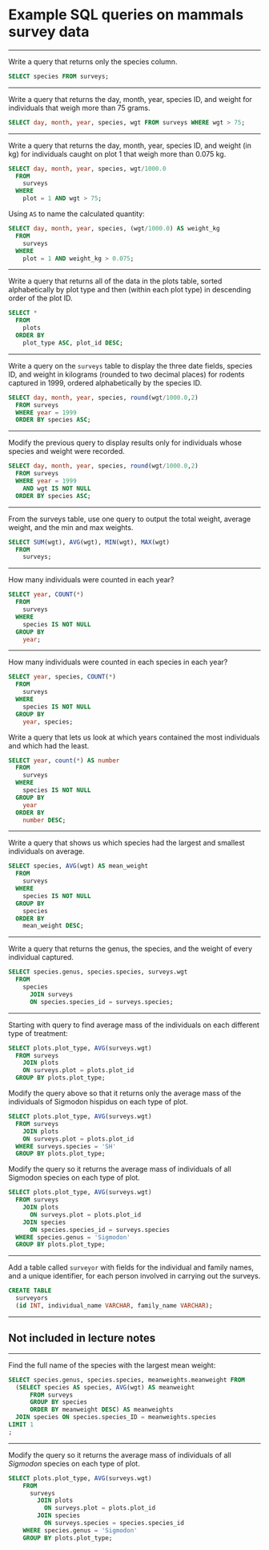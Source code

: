 Example SQL queries on mammals survey data
==========================================

---

Write a query that returns only the species column.

```sql
SELECT species FROM surveys;
```

---

Write a query that returns the day, month, year, species ID, and
weight for individuals that weigh more than 75 grams.

```sql
SELECT day, month, year, species, wgt FROM surveys WHERE wgt > 75;
```

---

Write a query that returns the day, month, year, species ID, and
weight (in kg) for individuals caught on plot 1 that weigh more than 0.075 kg.

```sql
SELECT day, month, year, species, wgt/1000.0 
  FROM
    surveys
  WHERE
    plot = 1 AND wgt > 75;
```

Using ```AS``` to name the calculated quantity:

```sql
SELECT day, month, year, species, (wgt/1000.0) AS weight_kg
  FROM
    surveys
  WHERE
    plot = 1 AND weight_kg > 0.075;
```

---

Write a query that returns all of the data in the plots table, sorted
alphabetically by plot type and then (within each plot type) in descending
order of the plot ID.

```sql
SELECT *
  FROM
    plots
  ORDER BY
    plot_type ASC, plot_id DESC;
```

---

Write a query on the `surveys` table to display the three date fields,
species ID, and weight in kilograms (rounded to two 
decimal places) for rodents captured in 1999, ordered alphabetically by 
the species ID.

```sql
SELECT day, month, year, species, round(wgt/1000.0,2)
  FROM surveys
  WHERE year = 1999
  ORDER BY species ASC;
```

---

Modify the previous query to display results only for individuals whose species and weight
were recorded.

```sql
SELECT day, month, year, species, round(wgt/1000.0,2)
  FROM surveys
  WHERE year = 1999
    AND wgt IS NOT NULL
  ORDER BY species ASC;
```

---

From the surveys table, use one query to output the total weight, average weight, and the min and max weights.

```sql
SELECT SUM(wgt), AVG(wgt), MIN(wgt), MAX(wgt)
  FROM
    surveys;
```

---

How many individuals were counted in each year?

```sql
SELECT year, COUNT(*)
  FROM
    surveys
  WHERE
    species IS NOT NULL
  GROUP BY
    year;
```

---

How many individuals were counted in each species in each year?

```sql
SELECT year, species, COUNT(*)
  FROM
    surveys
  WHERE
    species IS NOT NULL
  GROUP BY
    year, species;
```

Write a query that lets us look at which years contained the most individuals and which had the least.

```sql
SELECT year, count(*) AS number
  FROM
    surveys
  WHERE
    species IS NOT NULL
  GROUP BY
    year
  ORDER BY
    number DESC;
```

---

Write a query that shows us which species had the largest and smallest individuals on average.

```sql
SELECT species, AVG(wgt) AS mean_weight
  FROM
    surveys
  WHERE
    species IS NOT NULL
  GROUP BY
    species
  ORDER BY
    mean_weight DESC;
```

---

Write a query that returns the genus, the species, and the weight of every individual captured.

```sql
SELECT species.genus, species.species, surveys.wgt
  FROM
    species
      JOIN surveys
      ON species.species_id = surveys.species;
```

---

Starting with query to find average mass of the individuals on each different type of treatment:

```sql
SELECT plots.plot_type, AVG(surveys.wgt)
  FROM surveys
    JOIN plots
    ON surveys.plot = plots.plot_id
  GROUP BY plots.plot_type;
```

Modify the query above so that it returns only the average mass of the individuals of Sigmodon hispidus on each type of plot.

```sql
SELECT plots.plot_type, AVG(surveys.wgt)
  FROM surveys
    JOIN plots
    ON surveys.plot = plots.plot_id
  WHERE surveys.species = 'SH'
  GROUP BY plots.plot_type;
```

Modify the query so it returns the average mass of individuals of all Sigmodon species on each type of plot.

```sql
SELECT plots.plot_type, AVG(surveys.wgt)
  FROM surveys
    JOIN plots
      ON surveys.plot = plots.plot_id
    JOIN species
      ON species.species_id = surveys.species
  WHERE species.genus = 'Sigmodon'
  GROUP BY plots.plot_type;
```

---

Add a table called `surveyor` with fields for the individual and family names, and a unique identifier,
for each person involved in carrying out the surveys.

```sql
CREATE TABLE
  surveyors
  (id INT, individual_name VARCHAR, family_name VARCHAR);
```

---

Not included in lecture notes
-----------------------------

---

Find the full name of the species with the largest mean weight:

```sql
SELECT species.genus, species.species, meanweights.meanweight FROM 
  (SELECT species AS species, AVG(wgt) AS meanweight
      FROM surveys
      GROUP BY species
      ORDER BY meanweight DESC) AS meanweights
  JOIN species ON species.species_ID = meanweights.species
LIMIT 1
;
```

---

Modify the query so it returns the average mass of individuals of all *Sigmodon* species
on each type of plot.

```sql
SELECT plots.plot_type, AVG(surveys.wgt)
    FROM 
      surveys
        JOIN plots
          ON surveys.plot = plots.plot_id
        JOIN species
          ON surveys.species = species.species_id
    WHERE species.genus = 'Sigmodon'
    GROUP BY plots.plot_type;
```

